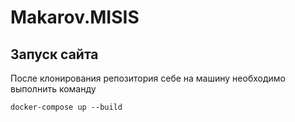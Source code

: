 # Makarov.MISIS
## Запуск сайта
После клонирования репозитория себе на машину необходимо выполнить команду
```shell
docker-compose up --build
```

